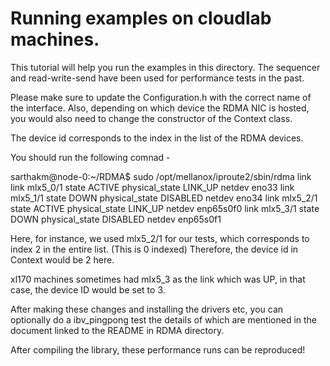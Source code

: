 # Running examples on cloudlab machines.

This tutorial will help you run the examples in this directory.
The sequencer and read-write-send have been used for performance tests in the past.

Please make sure to update the Configuration.h with the correct name of the interface.
Also, depending on which device the RDMA NIC is hosted, you would also need to change the constructor of the Context class.

The device id corresponds to the index in the list of the RDMA devices.

You should run the following comnad -

sarthakm@node-0:~/RDMA$ sudo /opt/mellanox/iproute2/sbin/rdma link
link mlx5_0/1 state ACTIVE physical_state LINK_UP netdev eno33
link mlx5_1/1 state DOWN physical_state DISABLED netdev eno34
link mlx5_2/1 state ACTIVE physical_state LINK_UP netdev enp65s0f0
link mlx5_3/1 state DOWN physical_state DISABLED netdev enp65s0f1

Here, for instance, we used mlx5_2/1 for our tests, which corresponds to index 2 in the entire list. (This is 0 indexed)
Therefore, the device id in Context would be 2 here.

xl170 machines sometimes had mlx5_3 as the link which was UP, in that case, the device ID would be set to 3.

After making these changes and installing the drivers etc, you can optionally do a ibv_pingpong test the details of which are mentioned in the document linked
to the README in RDMA directory.

After compiling the library, these performance runs can be reproduced!
